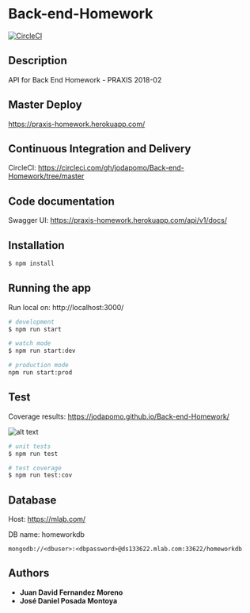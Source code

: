 # Back-end-Homework

[![CircleCI](https://circleci.com/gh/jodapomo/Back-end-Homework/tree/master.svg?style=svg)](https://circleci.com/gh/jodapomo/Back-end-Homework/tree/master)

## Description

API for Back End Homework - PRAXIS 2018-02

## Master Deploy

https://praxis-homework.herokuapp.com/

## Continuous Integration and Delivery

CircleCI: https://circleci.com/gh/jodapomo/Back-end-Homework/tree/master

## Code documentation

Swagger UI: https://praxis-homework.herokuapp.com/api/v1/docs/

## Installation

```bash
$ npm install
```

## Running the app

Run local on: http://localhost:3000/

```bash
# development
$ npm run start

# watch mode
$ npm run start:dev

# production mode
npm run start:prod
```

## Test

Coverage results: https://jodapomo.github.io/Back-end-Homework/

![alt text](https://img00.deviantart.net/9bbd/i/2018/249/3/e/captura_by_jokerpiece-dcm6xnr.png)

```bash
# unit tests
$ npm run test

# test coverage
$ npm run test:cov
```


## Database

Host: https://mlab.com/

DB name: homeworkdb
```
mongodb://<dbuser>:<dbpassword>@ds133622.mlab.com:33622/homeworkdb
```

## Authors

* **Juan David Fernandez Moreno**
* **José Daniel Posada Montoya**
